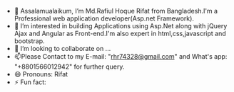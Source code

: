 - 👋 Assalamualaikum, I’m Md.Rafiul Hoque Rifat from Bangladesh.I'm a Professional web application developer(Asp.net Framework).
- 👀 I’m interested in building Applications using Asp.Net along with jQuery Ajax and Angular as Front-end.I'm also expert in html,css,javascript and bootstrap.
- 💞️ I’m looking to collaborate on ...
- 📫Please Contact to my E-mail: "rhr74328@gmail.com" and What's app: "+8801566012942" for further query.
- 😄 Pronouns: Rifat
- ⚡ Fun fact:

<!---
Rifat-74328/Rifat-74328 is a ✨ special ✨ repository because its `README.md` (this file) appears on your GitHub profile.
You can click the Preview link to take a look at your changes.
--->
